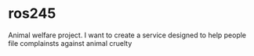 # ros245
Animal welfare project. I want to create a service designed to help people file complainsts against animal cruelty
